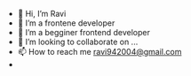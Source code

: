 - 👋 Hi, I’m Ravi 
- 👀 I’m a frontene developer 
- 🌱 I’m a begginer frontend developer
- 💞️ I’m looking to collaborate on ...
- 📫 How to reach me ravi942004@gmail.com
- 

<!---
RaviPatel94/RaviPatel94 is a ✨ special ✨ repository because its `README.md` (this file) appears on your GitHub profile.
You can click the Preview link to take a look at your changes.
--->
